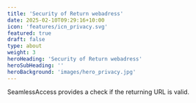 ```yaml
---
title: 'Security of Return webadress'
date: 2025-02-10T09:29:16+10:00
icon: 'features/icn_privacy.svg'
featured: true
draft: false
type: about
weight: 3
heroHeading: 'Security of Return webadress'
heroSubHeading: ''
heroBackground: 'images/hero_privacy.jpg'
---
```


SeamlessAccess provides a check if the returning URL is valid. 
